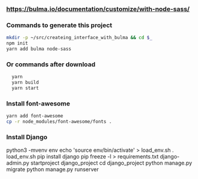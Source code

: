 ### https://bulma.io/documentation/customize/with-node-sass/

### Commands to generate this project

```sh
mkdir -p ~/src/createing_interface_with_bulma && cd $_
npm init
yarn add bulma node-sass
```

### Or commands after download

```sh
  yarn
  yarn build
  yarn start
```

### Install font-awesome

```sh
yarn add font-awesome
cp -r node_modules/font-awesome/fonts .
```

### Install Django

python3 -mvenv env
echo 'source env/bin/activate' > load_env.sh
. load_env.sh
pip install django
pip freeze -l > requirements.txt
django-admin.py startproject django_project
cd django_project
python manage.py migrate
python manage.py runserver
